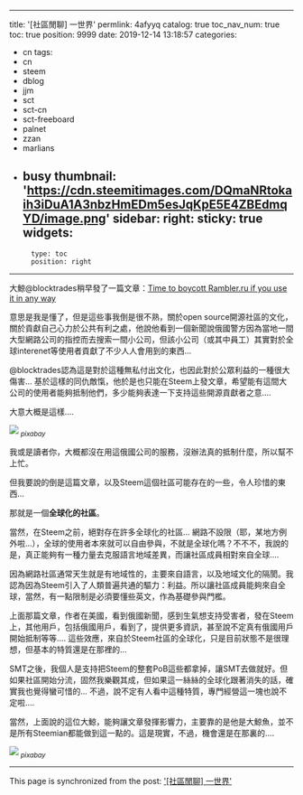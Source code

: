 
---
title: '[社區閒聊] 一世界'
permlink: 4afyyq
catalog: true
toc_nav_num: true
toc: true
position: 9999
date: 2019-12-14 13:18:57
categories:
- cn
tags:
- cn
- steem
- dblog
- jjm
- sct
- sct-cn
- sct-freeboard
- palnet
- zzan
- marlians
- busy
thumbnail: 'https://cdn.steemitimages.com/DQmaNRtokaih3iDuA1A3nbzHmEDm5esJqKpE5E4ZBEdmqYD/image.png'
sidebar:
    right:
        sticky: true
widgets:
    -
        type: toc
        position: right
---


大鯨@blocktrades稍早發了一篇文章：[Time to boycott Rambler.ru if you use it in any way](https://steemit.com/news/@blocktrades/time-to-boycott-ramber-ru-if-you-use-it-in-any-way)

意思是我是懂了，但是這些事我倒是很不熟，關於open source開源社區的文化，關於貢獻自己心力於公共有利之處，他說他看到一個新聞說俄國警方因為當地一間大型網路公司的指控而去搜索一間小公司，但該小公司（或其中員工）其實對於全球interenet等使用者貢獻了不少人人會用到的東西...

@blocktrades認為這是對於這種無私付出文化，也因此對於公眾利益的一種很大傷害... 基於這樣的同仇敵愾，他於是也只能在Steem上發文章，希望能有這間大公司的使用者能夠抵制他們，多少能夠表達一下支持這些開源貢獻者之意....

大意大概是這樣....

![](https://cdn.steemitimages.com/DQmaNRtokaih3iDuA1A3nbzHmEDm5esJqKpE5E4ZBEdmqYD/image.png)
<sub>*pixabay*</sub>

我或是讀者你，大概都沒在用這俄國公司的服務，沒辦法真的抵制什麼，所以幫不上忙。

但我要說的倒是這篇文章，以及Steem這個社區可能存在的一些，令人珍惜的東西...

那就是一個**全球化的社區**。

當然，在Steem之前，絕對存在許多全球化的社區... 網路不設限（耶，某地方例外啦...），全球的使用者本來就可以自由參與，不就是全球化嗎？不不不，我說的是，真正能夠有一種力量去克服語言地域差異，而讓社區成員相對來自全球....

因為網路社區通常天生就是有地域性的，主要來自語言，以及地域文化的隔閡。我認為因為Steem引入了人類普遍共通的驅力：利益。所以讓社區成員能夠來自全球，當然，有一點限制是必須要懂些英文，作為基礎參與門檻。

上面那篇文章，作者在美國，看到俄國新聞，感到生氣想支持受害者，發在Steem上，其他用戶，包括俄國用戶，看到了，提供更多資訊，甚至說不定真有俄國用戶開始抵制等等.... 這些效應，來自於Steem社區的全球化，只是目前狀態不是很理想，但基本的特質還是在那裡的...

SMT之後，我個人是支持把Steem的整套PoB這些都拿掉，讓SMT去做就好。但如果社區開始分流，固然我樂觀其成，但如果這一絲絲的全球化跟著消失的話，確實我也覺得蠻可惜的... 不過，說不定有人看中這種特質，專門經營這一塊也說不定啦....

當然，上面說的這位大鯨，能夠讓文章發揮影響力，主要靠的是他是大鯨魚，並不是所有Steemian都能做到這一點的。這是現實，不過，機會還是在那裏的....

![](https://cdn.steemitimages.com/DQmckArBxoasUxZejm1SnyAxooWLBthRAEcCcJhWb1Ahctn/image.png)
<sub>*pixabay*</sub>

- - -

This page is synchronized from the post: ['[社區閒聊] 一世界'](https://steemit.com/@deanliu/4afyyq)
